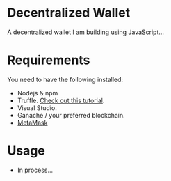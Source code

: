 # Decentralized Wallet
A decentralized wallet I am building using JavaScript...

# Requirements
You need to have the following installed:
* Nodejs & npm
* Truffle. [Check out this tutorial](https://trufflesuite.com/docs/truffle/getting-started/truffle-with-metamask.html/ "Named link title").
* Visual Studio.
* Ganache / your preferred blockchain.
* [MetaMask](https://trufflesuite.com/docs/truffle/getting-started/truffle-with-metamask.html/ "Named link title")

# Usage
* In process...